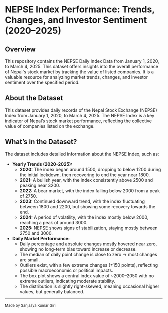# NEPSE Index Performance: Trends, Changes, and Investor Sentiment (2020–2025)

## Overview

This repository contains the NEPSE Daily Index Data from January 1, 2020, to March 4, 2025. This dataset offers insights into the overall performance of Nepal's stock market by tracking the value of listed companies. It is a valuable resource for analyzing market trends, changes, and investor sentiment over the specified period.

## About the Dataset

This dataset provides daily records of the Nepal Stock Exchange (NEPSE) Index from January 1, 2020, to March 4, 2025. The NEPSE Index is a key indicator of Nepal’s stock market performance, reflecting the collective value of companies listed on the exchange.

## What’s in the Dataset?

The dataset includes detailed information about the NEPSE Index, such as:

* **Yearly Trends (2020-2025):**
    * **2020:** The index began around 1500, dropping to below 1200 during the initial lockdown, then recovering to end the year near 1800.
    * **2021:** A bullish year, with the index consistently above 2500 and peaking near 3200.
    * **2022:** A bear market, with the index falling below 2000 from a peak of 2750.
    * **2023:** Continued downward trend, with the index fluctuating between 1800 and 2200, but showing some recovery towards the end.
    * **2024:** A period of volatility, with the index mostly below 2000, reaching a peak of around 3000.
    * **2025:** NEPSE shows signs of stabilization, staying mostly between 2750 and 3000.
* **Daily Market Performance:**
    * Daily percentage and absolute changes mostly hovered near zero, showing no long-term bias toward increase or decrease.
    * The median of daily point change is close to zero → most changes are small.
    * Outliers exist, with a few extreme changes (±150 points), reflecting possible macroeconomic or political impacts.
    * The box plot shows a central index value of ~2000–2050 with no extreme outliers, indicating moderate stability.
    * The distribution is slightly right-skewed, meaning occasional higher values, but generally balanced.

---

<sub>Made by Sanjaaya Kumar Giri</sub>
